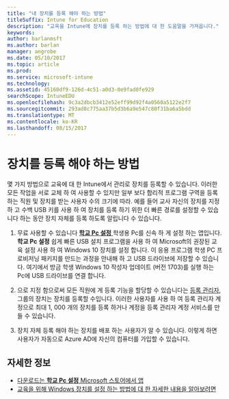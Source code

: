 ```yaml
---
title: "내 장치를 등록 해야 하는 방법"
titleSuffix: Intune for Education
description: "교육을 Intune에 장치를 등록 하는 방법에 대 한 도움말을 가져옵니다."
keywords: 
author: barlanmsft
ms.author: barlan
manager: angrobe
ms.date: 05/10/2017
ms.topic: article
ms.prod: 
ms.service: microsoft-intune
ms.technology: 
ms.assetid: 45160df9-126d-4c51-a0d3-0e9fad0fe929
searchScope: IntuneEDU
ms.openlocfilehash: 9c3a2dbcb3412e52eff99d92f4a0560a5122e2f7
ms.sourcegitcommit: 293ad8c775aa37b5d3b6a9e547c80f31ba6a5bdd
ms.translationtype: MT
ms.contentlocale: ko-KR
ms.lasthandoff: 08/15/2017
---
```

# <a name="how-should-i-enroll-devices"></a>장치를 등록 해야 하는 방법

몇 가지 방법으로 교육에 대 한 Intune에서 관리로 장치를 등록할 수 있습니다. 이러한 모든 작업을 서로 교체 하 여 사용할 수 있지만 일부 보다 합리적 프로그램 구역을 등록 하는 직원 및 장치를 받는 사용자 수의 크기에 따라. 예를 들어 교사 자신의 장치를 지정 하 고 수백 USB 키를 사용 하 여 장치를 등록 하기 위한 더 빠른 경로를 설정할 수 있습니다 하는 동안 장치 자체를 등록 하도록 알립니다 수 있습니다.

1. 무료 사용할 수 있습니다 [ __학교 Pc 설정__ ](https://docs.microsoft.com/education/windows/use-set-up-school-pcs-app) 학생용 Pc를 신속 하 게 설정 하는 앱입니다. __학교 Pc 설정__ 쉽게 빠른 USB 설치 프로그램을 사용 하 여 Microsoft의 권장된 교육 설정 사용 하 여 Windows 10 장치를 설정 합니다. 이 응용 프로그램 학생 PC 프로비저닝 패키지를 만드는 과정을 안내해 하 고 USB 드라이브에 저장할 수 있습니다. 여기에서 방금 학생 Windows 10 작성자 업데이트 (버전 1703)를 실행 하는 Pc에 USB 드라이브를 연결 합니다.

2. 으로 지정 함으로써 모든 직원에 게 등록 기능을 할당할 수 있습니다는 [등록 관리자](what-are-enrollment-managers.md), 그룹의 장치는 장치를 등록할 수입니다. 이러한 사용자를 사용 하 여 등록 관리자 계정으로 최대 1, 000 개의 장치를 등록 하거나 계정을 등록 관리자 계정 서비스를 만들 수 있습니다.

3. 장치 자체 등록 해야 하는 장치를 배포 하는 사용자가 알 수 있습니다. 이렇게 하면 사용자가 자동으로 Azure AD에 자신의 컴퓨터를 가입할 수 있습니다.

## <a name="find-out-more"></a>자세한 정보

- [다운로드는 **학교 Pc 설정** Microsoft 스토어에서 앱](https://www.microsoft.com/store/p/set-up-school-pcs/9nblggh4ls40)
- [교육을 위해 Windows 장치를 설정 하는 방법에 대 한 자세한 내용을 알아보려면](https://docs.microsoft.com/education/windows/set-up-windows-10)
